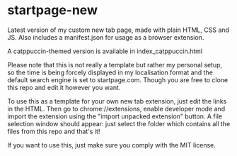 # startpage-new

Latest version of my custom new tab page, made with plain HTML, CSS and JS.
Also includes a manifest.json for usage as a browser extension.

A catppuccin-themed version is available in index_catppuccin.html

Please note that this is not really a template but rather my personal setup, so the time is being forcely displayed in my localisation format and the default search engine is set to startpage.com. Though you are free to clone this repo and edit it however you want.

To use this as a template for your own new tab extension, just edit the links in the HTML.
Then go to chrome://extensions, enable developer mode and import the extension using the "import unpacked extension" button. A file selection window should appear: just select the folder which contains all the files from this repo and that's it!

If you want to use this, just make sure you comply with the MIT license.
